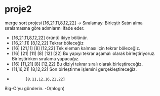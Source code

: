 # proje2
merge sort projesi
[16,21,11,8,12,22] -> Sıralamayı Birleştir
Satın alma sıralamasına göre adımlarını ifade eder.
 - [16,21,11,8,12,22] örüntü ikiye bölünür.
 -   [16,21,11]               [8,12,22]        Tekrar böleceğiz
 -  [16]    [21,11]         [8]    [12,22]     Tek eleman kalması için tekrar böleceğiz.
 -  [16]   [21] [11]        [8]   [12] [22]    Bu yapıyı tekrar aşamalı olarak birleştiriyoruz. Birleştirirken sıralama yapacağız.
 -  [16]    [11,21]         [8]    [12,22]     Bu diziyi tekrar sıralı olarak birleştireceğiz.
 -    [11,16,21]              [8,12,22]        Son birleştirme işlemini gerçekleştireceğiz.
 -           [8,11,12,16,21,22]
Big-O'yu gönderin.
 -O(nlogn)
